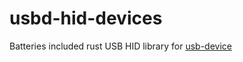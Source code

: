 # usbd-hid-devices
Batteries included rust USB HID library for [usb-device](https://crates.io/crates/usb-device)
